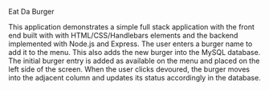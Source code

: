 Eat Da Burger


This application demonstrates a simple full stack application with the front end built with with HTML/CSS/Handlebars elements and the backend implemented with Node.js and Express. 
The user enters a burger name to add it to the menu. This also adds the new burger into the MySQL database. The initial burger entry is added as available on the menu and placed on the left side of the screen. When the user clicks devoured, the burger moves into the adjacent column and updates its status accordingly in the database.
